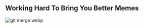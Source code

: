 ## Working Hard To Bring You Better Memes

![git merge.webp](https://cdn.hashnode.com/res/hashnode/image/upload/v1617804524552/NOvSgK0o_.webp)
